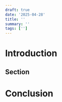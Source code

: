 ```yaml
---
draft: true
date: '2025-04-28'
title: ''
summary: ''
tags: ['']
---
```


# Introduction

## Section

# Conclusion
